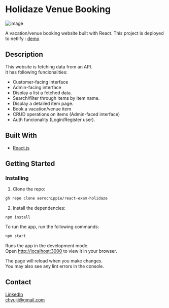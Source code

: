 



# Holidaze Venue Booking

![image](https://prnt.sc/rdKg6A3-3ReA)

A vacation/venue booking website built with React. 
This project is deployed to netlify : [demo](https://verdant-sundae-09a78c.netlify.app/)

## Description

This website is fetching data from an API. \
It has following funcionalities:

- Customer-facing interface
- Admin-facing interface
- Display a list a fetched data.
- Search/filter through items by item name.
- Display a detailed item page.
- Book a vacation/venue item
- CRUD operations on items (Admin-faced interface)
- Auth funcionality (Login/Register user).


## Built With

- [React.js](https://reactjs.org/)


## Getting Started

### Installing


1. Clone the repo:

```bash
gh repo clone aerochippie/react-exam-holidaze
```

2. Install the dependencies:

```
npm install
```

To run the app, run the following commands:

```bash
npm start
```

Runs the app in the development mode.\
Open [http://localhost:3000](http://localhost:3000) to view it in your browser.

The page will reload when you make changes.\
You may also see any lint errors in the console.


## Contact

[LinkedIn](https://www.linkedin.com/in/olga-sznajdrowicz-905a311a3/) \
chyujii@gmail.com
